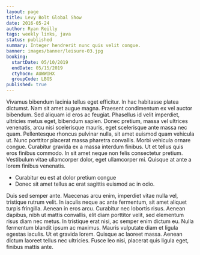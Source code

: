 ```yaml
---
layout: page
title: Levy Bolt Global Show
date: 2016-05-24
author: Ryan Reilly
tags: weekly links, java
status: published
summary: Integer hendrerit nunc quis velit congue.
banner: images/banner/leisure-03.jpg
booking:
  startDate: 05/10/2019
  endDate: 05/15/2019
  ctyhocn: AUWWIHX
  groupCode: LBGS
published: true
---
```

Vivamus bibendum lacinia tellus eget efficitur. In hac habitasse platea dictumst. Nam sit amet augue magna. Praesent condimentum ex vel auctor bibendum. Sed aliquam id eros ac feugiat. Phasellus id velit imperdiet, ultricies metus eget, bibendum sapien. Donec pretium, massa vel ultrices venenatis, arcu nisi scelerisque mauris, eget scelerisque ante massa nec quam. Pellentesque rhoncus pulvinar nulla, sit amet euismod quam vehicula ut. Nunc porttitor placerat massa pharetra convallis. Morbi vehicula ornare congue. Curabitur gravida ex a massa interdum finibus. Ut et tellus quis eros finibus commodo. In sit amet neque non felis consectetur pretium. Vestibulum vitae ullamcorper dolor, eget ullamcorper mi. Quisque at ante a lorem finibus venenatis.

* Curabitur eu est at dolor pretium congue
* Donec sit amet tellus ac erat sagittis euismod ac in odio.

Duis sed semper ante. Maecenas arcu enim, imperdiet vitae nulla vel, tristique rutrum velit. In iaculis neque ac ante fermentum, sit amet aliquet turpis fringilla. Aenean in eros arcu. Curabitur nec lobortis risus. Aenean dapibus, nibh ut mattis convallis, elit diam porttitor velit, sed elementum risus diam nec metus. In tristique erat nisi, ac semper enim dictum eu. Nulla fermentum blandit ipsum ac maximus. Mauris vulputate diam et ligula egestas iaculis. Ut et gravida lorem. Quisque ac laoreet massa. Aenean dictum laoreet tellus nec ultricies. Fusce leo nisi, placerat quis ligula eget, finibus mattis ante.
